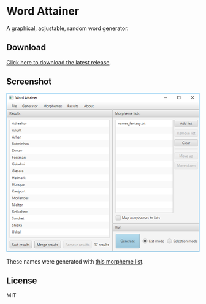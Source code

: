 # Word Attainer
A graphical, adjustable, random word generator.

## Download
[Click here to download the latest release](/releases/latest).

## Screenshot
![](demo/screenshot.png)

These names were generated with [this morpheme list](demo/names_fantasy.txt).

## License
MIT
